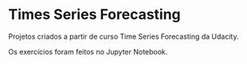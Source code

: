 # Times Series Forecasting

Projetos criados a partir de curso Time Series Forecasting da Udacity.

Os exercícios foram feitos no Jupyter Notebook. 
